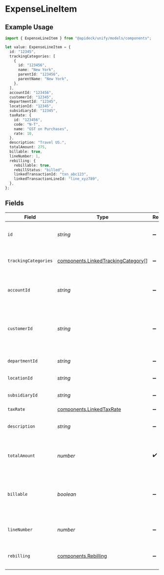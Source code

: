 # ExpenseLineItem

## Example Usage

```typescript
import { ExpenseLineItem } from "@apideck/unify/models/components";

let value: ExpenseLineItem = {
  id: "12345",
  trackingCategories: [
    {
      id: "123456",
      name: "New York",
      parentId: "123456",
      parentName: "New York",
    },
  ],
  accountId: "123456",
  customerId: "12345",
  departmentId: "12345",
  locationId: "12345",
  subsidiaryId: "12345",
  taxRate: {
    id: "123456",
    code: "N-T",
    name: "GST on Purchases",
    rate: 10,
  },
  description: "Travel US.",
  totalAmount: 275,
  billable: true,
  lineNumber: 1,
  rebilling: {
    rebillable: true,
    rebillStatus: "billed",
    linkedTransactionId: "txn_abc123",
    linkedTransactionLineId: "line_xyz789",
  },
};
```

## Fields

| Field                                                                                    | Type                                                                                     | Required                                                                                 | Description                                                                              | Example                                                                                  |
| ---------------------------------------------------------------------------------------- | ---------------------------------------------------------------------------------------- | ---------------------------------------------------------------------------------------- | ---------------------------------------------------------------------------------------- | ---------------------------------------------------------------------------------------- |
| `id`                                                                                     | *string*                                                                                 | :heavy_minus_sign:                                                                       | A unique identifier for an object.                                                       | 12345                                                                                    |
| `trackingCategories`                                                                     | [components.LinkedTrackingCategory](../../models/components/linkedtrackingcategory.md)[] | :heavy_minus_sign:                                                                       | A list of linked tracking categories.                                                    |                                                                                          |
| `accountId`                                                                              | *string*                                                                                 | :heavy_minus_sign:                                                                       | The unique identifier for the ledger account.                                            | 123456                                                                                   |
| `customerId`                                                                             | *string*                                                                                 | :heavy_minus_sign:                                                                       | The ID of the customer this expense item is linked to.                                   | 12345                                                                                    |
| `departmentId`                                                                           | *string*                                                                                 | :heavy_minus_sign:                                                                       | The ID of the department                                                                 | 12345                                                                                    |
| `locationId`                                                                             | *string*                                                                                 | :heavy_minus_sign:                                                                       | The ID of the location                                                                   | 12345                                                                                    |
| `subsidiaryId`                                                                           | *string*                                                                                 | :heavy_minus_sign:                                                                       | The ID of the subsidiary                                                                 | 12345                                                                                    |
| `taxRate`                                                                                | [components.LinkedTaxRate](../../models/components/linkedtaxrate.md)                     | :heavy_minus_sign:                                                                       | N/A                                                                                      |                                                                                          |
| `description`                                                                            | *string*                                                                                 | :heavy_minus_sign:                                                                       | The expense line item description                                                        | Travel US.                                                                               |
| `totalAmount`                                                                            | *number*                                                                                 | :heavy_check_mark:                                                                       | The total amount of the expense line item.                                               | 275                                                                                      |
| `billable`                                                                               | *boolean*                                                                                | :heavy_minus_sign:                                                                       | Boolean that indicates if the line item is billable or not.                              | true                                                                                     |
| `lineNumber`                                                                             | *number*                                                                                 | :heavy_minus_sign:                                                                       | Line number of the resource                                                              | 1                                                                                        |
| `rebilling`                                                                              | [components.Rebilling](../../models/components/rebilling.md)                             | :heavy_minus_sign:                                                                       | Rebilling metadata for this line item.                                                   |                                                                                          |